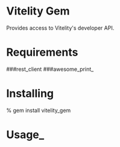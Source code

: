 # Vitelity Gem

Provides access to Vitelity's developer API.

# Requirements

###rest_client
###awesome_print_

# Installing

% gem install vitelity_gem

# Usage_